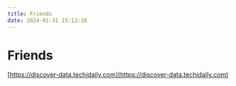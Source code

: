 ```yaml
---
title: Friends
date: 2024-01-31 15:13:18
---
```


# Friends

[https://discover-data.techidaily.com](https://discover-data.techidaily.com)